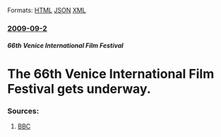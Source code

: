 
Formats: [HTML](/news/2009/09/2/the-66th-venice-international-film-festival-gets-underway.html)  [JSON](/news/2009/09/2/the-66th-venice-international-film-festival-gets-underway.json)  [XML](/news/2009/09/2/the-66th-venice-international-film-festival-gets-underway.xml)  

### [2009-09-2](/news/2009/09/2/index.md)

##### 66th Venice International Film Festival
#  The 66th Venice International Film Festival gets underway. 




### Sources:

1. [BBC](http://news.bbc.co.uk/2/hi/entertainment/8235030.stm)
